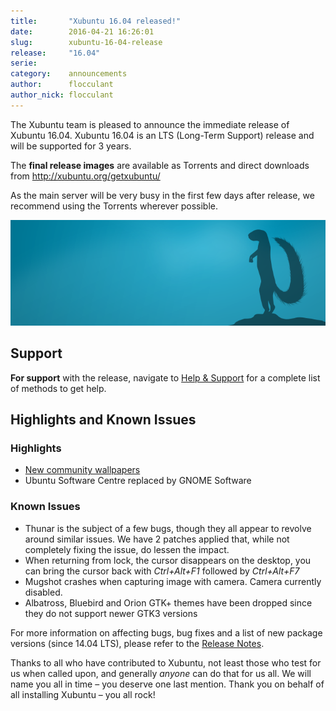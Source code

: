 ```yaml
---
title:       "Xubuntu 16.04 released!"
date:        2016-04-21 16:26:01
slug:        xubuntu-16-04-release
release:     "16.04"
serie:       
category:    announcements
author:      flocculant
author_nick: flocculant
---
```


The Xubuntu team is pleased to announce the immediate release of Xubuntu 16.04. Xubuntu 16.04 is an LTS (Long-Term Support) release and will be supported for 3 years.

The **final release images** are available as Torrents and direct downloads from <http://xubuntu.org/getxubuntu/>

As the main server will be very busy in the first few days after release, we recommend using the Torrents wherever possible.

![Xubuntu 16.04 LTS release art](/assets/articles/2016/xerus-release-art-700.png)

Support
-------

**For support** with the release, navigate to [Help &amp; Support](http://xubuntu.org/help/ "Help & Support") for a complete list of methods to get help.

Highlights and Known Issues
---------------------------

### Highlights

- [New community wallpapers](/news/xubuntu-16-04-wallpaper-competition-winners/)
- Ubuntu Software Centre replaced by GNOME Software

### Known Issues

- Thunar is the subject of a few bugs, though they all appear to revolve around similar issues. We have 2 patches applied that, while not completely fixing the issue, do lessen the impact.
- When returning from lock, the cursor disappears on the desktop, you can bring the cursor back with *Ctrl+Alt+F1* followed by *Ctrl+Alt+F7*
- Mugshot crashes when capturing image with camera. Camera currently disabled.
- Albatross, Bluebird and Orion GTK+ themes have been dropped since they do not support newer GTK3 versions

For more information on affecting bugs, bug fixes and a list of new package versions (since 14.04 LTS), please refer to the [Release Notes](https://wiki.ubuntu.com/XenialXerus/FinalRelease/Xubuntu "Xubuntu 16.04 Release Notes").

Thanks to all who have contributed to Xubuntu, not least those who test for us when called upon, and generally *anyone* can do that for us all. We will name you all in time – you deserve one last mention. Thank you on behalf of all installing Xubuntu – you all rock!
